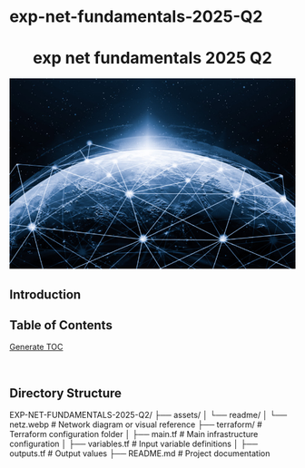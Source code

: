 # exp-net-fundamentals-2025-Q2

<h1 align="center">exp net fundamentals 2025 Q2</h1>

<img src="assets/readme/netz.webp" alt="A decorative picture featuring GenAI">

## Introduction

## Table of Contents

[Generate TOC](https://ecotrust-canada.github.io/markdown-toc/)

<br>

## Directory Structure

EXP-NET-FUNDAMENTALS-2025-Q2/
├── assets/
│   └── readme/
│       └── netz.webp          # Network diagram or visual reference
├── terraform/                 # Terraform configuration folder
│   ├── main.tf                # Main infrastructure configuration
│   ├── variables.tf           # Input variable definitions
│   ├── outputs.tf             # Output values
├── README.md                  # Project documentation